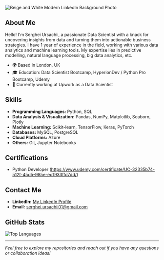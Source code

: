 ![Beige and White Modern LinkedIn Background Photo](https://github.com/UrSerghei/UrSerghei/assets/128091943/d82f2dcf-eacc-4ca5-bf43-35c3ff0cda3e)

## About Me

Hello! I'm Serghei Ursachii, a passionate Data Scientist with a knack for uncovering insights from data and turning them into actionable business strategies. I have 1 year of experience in the field, working with various data analytics and machine learning tools. My expertise lies in predictive modelling, natural language processing, big data analytics, etc.

- 🌍 Based in London, UK
- 🎓 Education: Data Scientist Bootcamp, HyperionDev / Python Pro Bootcamp, Udemy
- 💼 Currently working at Upwork as a Data Scientist

## Skills

- **Programming Languages:** Python, SQL
- **Data Analysis & Visualization:** Pandas, NumPy, Matplotlib, Seaborn, Plotly
- **Machine Learning:** Scikit-learn, TensorFlow, Keras, PyTorch
- **Databases:** MySQL, PostgreSQL
- **Cloud Platforms:** Azure
- **Others:** Git, Jupyter Notebooks


## Certifications

- Python Developer (https://www.udemy.com/certificate/UC-32335b74-512f-45d5-985e-ed1933ffd7dd/)

## Contact Me

- **LinkedIn:** [My LinkedIn Profile](https://www.linkedin.com/in/serghei-ursachii-254b39153/)
- **Email:** [serghei.ursachii01@gmail.com](mailto:serghei.ursachii01@gmail.com)

## GitHub Stats

![Top Languages](https://github-readme-stats.vercel.app/api/top-langs/?username=UrSerghei&layout=compact&theme=chartreuse-light)

---

*Feel free to explore my repositories and reach out if you have any questions or collaboration ideas!*

